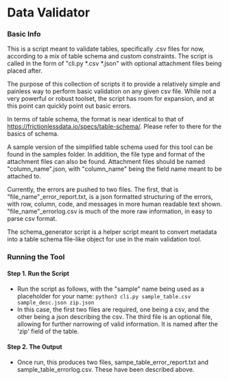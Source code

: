 # Data Validator

### Basic Info

This is a script meant to validate tables, specifically .csv files for now, according to a mix of table schema and custom constraints. The script is called in the form of "cli.py *.csv *.json" with optional attachment files being placed after.

The purpose of this collection of scripts it to provide a relatively simple and painless way to perform basic validation on any given csv file. While not a very powerful or robust toolset, the script has room for expansion, and at this point can quickly point out basic errors.

In terms of table schema, the format is near identical to that of https://frictionlessdata.io/specs/table-schema/. Please refer to there for the basics of schema.

A sample version of the simplified table schema used for this tool can be found in the samples folder. In addition, the file type and format of the attachment files can also be found. Attachment files should be named "column_name".json, with "column_name" being the field name meant to be attached to.

Currently, the errors are pushed to two files. The first, that is "file_name"_error_report.txt, is a json formatted structuring of the errors, with row, column, code, and messages in more human readable text shown. "file_name"_errorlog.csv is much of the more raw information, in easy to parse csv format.

The schema_generator script is a helper script meant to convert metadata into a table schema file-like object for use in the main validation tool.

### Running the Tool

#### Step 1. Run the Script
- Run the script as follows, with the "sample" name being used as a placeholder for your name:
`python3 cli.py sample_table.csv sample_desc.json zip.json`
- In this case, the first two files are required, one being a csv, and the other being a json describing the csv. The third file is an optional file, allowing for further narrowing of valid information. It is named after the 'zip' field of the table.

#### Step 2. The Output
- Once run, this produces two files, sampe_table_error_report.txt and sample_table_errorlog.csv. These have been described above.
